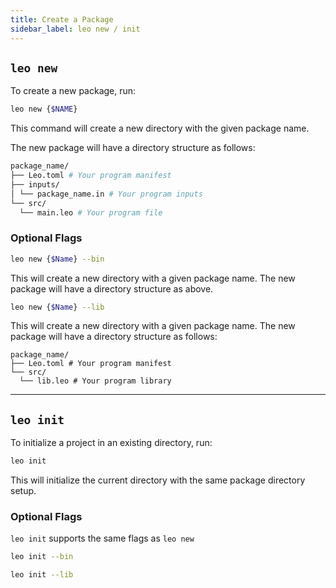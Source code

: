 ```yaml
---
title: Create a Package
sidebar_label: leo new / init
---
```




## `leo new`

To create a new package, run:
```bash
leo new {$NAME}
```
This command will create a new directory with the given package name.

The new package will have a directory structure as follows:
```bash
package_name/
├── Leo.toml # Your program manifest
├── inputs/ 
│ └── package_name.in # Your program inputs
└── src/    
  └── main.leo # Your program file
```



### Optional Flags
```bash
leo new {$Name} --bin
```
This will create a new directory with a given package name. The new package will have a directory structure as above.

```bash
leo new {$Name} --lib
```
This will create a new directory with a given package name. The new package will have a directory structure as follows:
```
package_name/
├── Leo.toml # Your program manifest
└── src/    
  └── lib.leo # Your program library
```

---

## `leo init`

To initialize a project in an existing directory, run:
```bash
leo init
```
This will initialize the current directory with the same package directory setup.

### Optional Flags
`leo init` supports the same flags as `leo new`
```bash
leo init --bin
```
```bash
leo init --lib
```